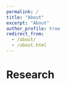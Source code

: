 ```yaml
---
permalink: /
title: "About"
excerpt: "About"
author_profile: true
redirect_from: 
  - /about/
  - /about.html
---
```


Research
======

